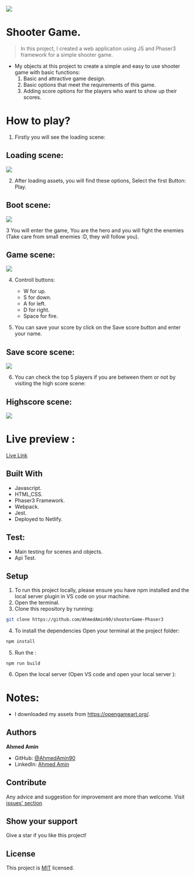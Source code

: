 ![](https://img.shields.io/badge/Microverse-blueviolet)
#  Shooter Game.
 
> In this project, I created a web application using JS and Phaser3 framework for a simple shooter game.


- My objects at this project to create a simple and easy to use shooter game with basic functions:
    1. Basic and attractive game design.
    2. Basic options that meet the requirements of this game.
    3. Adding score options for the players who want to show up their scores.



# How to play?

1. Firstly you will see the loading scene:

## Loading scene:

<img src="./dist/assets/readme-assests/loading.png"> 

2. After loading assets, you will find these options, Select the first Button: Play.
## Boot scene:

<img src="./dist/assets/readme-assests/boot.png"> 

3 You will enter the game, You are the hero and you will fight the enemies (Take care from small enemies :D, they will follow you).
## Game scene:

<img src="./dist/assets/readme-assests/game.png"> 

4. Controll buttons: 
    - W for up.
    - S for down.
    - A for left.
    - D for right.
    - Space for fire.


5. You can save your score by click on the Save score button and enter your name.
## Save score scene:

<img src="./dist/assets/readme-assests/score.png"> 

6. You can check the top 5 players if you are between them or not by visiting the high score scene:
## Highscore scene:

<img src="./dist/assets/readme-assests/high.png"> 


# Live preview :

[Live Link](https://sleepy-dubinsky-6cfc09.netlify.app/)


## Built With
- Javascript.
- HTML,CSS.
- Phaser3 Framework.
- Webpack.
- Jest.
- Deployed to Netlify.

## Test:
- Main testing for scenes and objects.
- Api Test.
 
## Setup

1. To run this project locally, please ensure you have npm installed and the local server plugin in VS code on your machine.
2. Open the terminal.
3. Clone this repository by running:

```bash
git clone https://github.com/AhmedAmin90/shooterGame-Phaser3
```

4. To install the dependencies Open your terminal at the project folder: 

```bash
npm install
```

5. Run the :

```
npm run build
```


6. Open the local server (Open VS code and open your local server ):


# Notes:
- I downloaded my assets from https://opengameart.org/.


## Authors

**Ahmed Amin** 
- GitHub: [@AhmedAmin90](https://github.com/AhmedAmin90)
- LinkedIn: [Ahmed Amin](https://www.linkedin.com/in/web-developer/)



## Contribute
Any advice and suggestion for improvement are more than welcome.
Visit [issues' section](https://github.com/AhmedAmin90/shooterGame-Phaser3/issues)

## Show your support
Give a star if you like this project!

## License
<p>This project is <a href="./LICENSE">MIT</a> licensed.</p>